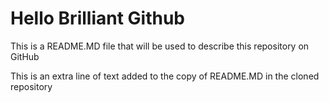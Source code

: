 # Hello Brilliant Github

This is a README.MD file that will be used to describe this repository on GitHub


This is an extra line of text added to the copy of README.MD in the cloned repository
